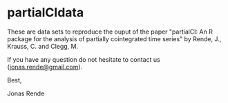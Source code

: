 # partialCIdata

These are data sets to reproduce the ouput of the paper "partialCI: An R package for the analysis of 
partially cointegrated time series" by Rende, J., Krauss, C. and Clegg, M.

If you have any question do not hesitate to contact us (jonas.rende@gmail.com).

Best,

Jonas Rende

